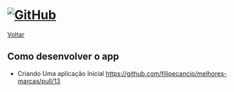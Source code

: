 # [![GitHub](https://user-images.githubusercontent.com/13178261/162545383-b9ef42d9-ceef-42ad-a5a0-3ff39da83a46.png)](https://github.com/filipecancio/melhores-marcas)

[Voltar](https://github.com/filipecancio/melhores-marcas)

## Como desenvolver o app
- Criando Uma aplicação Inicial https://github.com/filipecancio/melhores-marcas/pull/13
